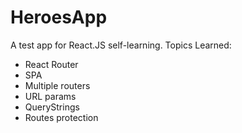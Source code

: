 # HeroesApp

A test app for React.JS self-learning. Topics Learned:

-   React Router
-   SPA
-   Multiple routers
-   URL params
-   QueryStrings
-   Routes protection
